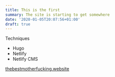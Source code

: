 ```yaml
---
title: This is the first
summary: The site is starting to get somewhere
date: '2020-01-05T20:07:56+01:00'
draft: true
---
```

Techniques

* Hugo
* Netlify
* Netlify CMS

[thebestmotherfucking.website](thebestmotherfucking.website)
